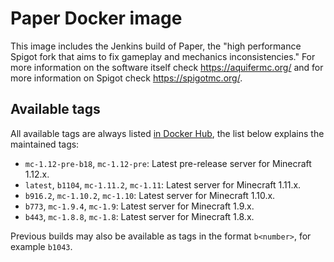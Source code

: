 # Paper Docker image

This image includes the Jenkins build of Paper, the "high performance Spigot fork that aims to fix gameplay and mechanics inconsistencies." For more information on the software itself check https://aquifermc.org/ and for more information on Spigot check https://spigotmc.org/.

## Available tags

All available tags are always listed [in Docker Hub](https://hub.docker.com/r/icedream/paper/tags), the list below explains the maintained tags:

- `mc-1.12-pre-b18`, `mc-1.12-pre`: Latest pre-release server for Minecraft 1.12.x.
- `latest`, `b1104`, `mc-1.11.2`, `mc-1.11`: Latest server for Minecraft 1.11.x.
- `b916.2`, `mc-1.10.2`, `mc-1.10`: Latest server for Minecraft 1.10.x.
- `b773`, `mc-1.9.4`, `mc-1.9`: Latest server for Minecraft 1.9.x.
- `b443`, `mc-1.8.8`, `mc-1.8`: Latest server for Minecraft 1.8.x.

Previous builds may also be available as tags in the format `b<number>`, for
example `b1043`.
